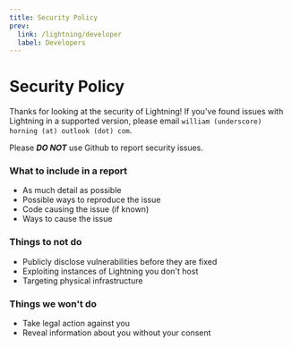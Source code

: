 ```yaml
---
title: Security Policy
prev:
  link: /lightning/developer
  label: Developers
---
```


# Security Policy

Thanks for looking at the security of Lightning! If you've found issues with
Lightning in a supported version, please email
`william (underscore) horning (at) outlook (dot) com`.

Please _**DO NOT**_ use Github to report security issues.

### What to include in a report

- As much detail as possible
- Possible ways to reproduce the issue
- Code causing the issue (if known)
- Ways to cause the issue

### Things to not do

- Publicly disclose vulnerabilities before they are fixed
- Exploiting instances of Lightning you don't host
- Targeting physical infrastructure

### Things we won't do

- Take legal action against you
- Reveal information about you without your consent
